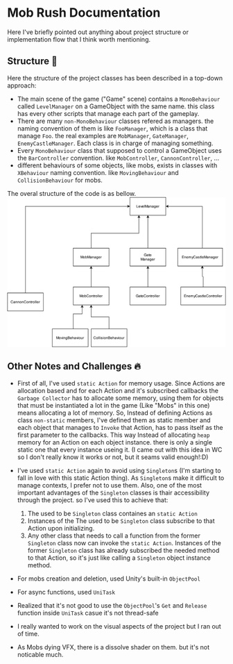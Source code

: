 
  # Mob Rush Documentation  
  Here I've briefly pointed out anything about project structure or implementation flow that I think worth mentioning.
  
  ## Structure 🚀  
  Here the structure of the project classes has been described in a top-down approach:
  - The main scene of the game ("Game" scene) contains a `MonoBehaviour` called `LevelManager` on a GameObject with the same name. this class has every other scripts that manage each part of the gameplay.
  - There are many `non-MonoBehaviour` classes refered as managers. the naming convention of them is like `FooManager`, which is a class that manage `Foo`. the real examples are `MobManager`, `GateManager`, `EnemyCastleManager`. Each class is in charge of managing something.
  - Every `MonoBehaviour` class that supposed to control a GameObject uses the `BarController` convention. like `MobController`, `CannonController`, ...
  - different behaviours of some objects, like mobs, exists in classes with `XBehaviour` naming convention. like `MovingBehaviour` and `CollisionBehaviour` for mobs.

  The overal structure of the code is as bellow.  
  ![Alt](Structure.jpg)
  
  ## Other Notes and Challenges 🔥  
  - First of all, I've used `static Action` for memory usage. Since Actions are allocation based and for each Action and it's subscribed callbacks the `Garbage Collector` has to allocate some memory, using them for objects that must be instantiated a lot in the game (Like "Mobs" in this one) means allocating a lot of memory. So, Instead of defining Actions as class `non-static` members, I've defined them as static member and each object that manages to `Invoke` that Action, has to pass itself as the first parameter to the callbacks. This way Instead of allocating `heap` memory for an Action on each object instance. there is only a single static one that every instance useing it. (I came out with this idea in WC so I don't really know it works or not, but it seams valid enough!:D)
  - I've used `static Action` again to avoid using `Singleton`s (I'm starting to fall in love with this static Action thing). As `Singleton`s make it difficult to manage contexts, I prefer not to use them. Also, one of the most important advantages of the `Singleton` classes is thair accessibility through the project. so I've used this to achieve that:
  
      1. The used to be `Singleton` class containes an `static Action`
      2. Instances of the The used to be `Singleton` class subscribe to that Action upon initializing.
      3. Any other class that needs to call a function from the former `Singleton` class now can invoke the `static Action`. Instances of the former `Singleton` class has already subscribed the needed method to that Action, so it's just like calling a `Singleton` object instance method. 

  - For mobs creation and deletion, used Unity's built-in `ObjectPool`
  - For async functions, used `UniTask`
  - Realized that it's not good to use the `ObjectPool`'s `Get` and `Release` function inside `UniTask` casue it's not thread-safe
  - I really wanted to work on the visual aspects of the project but I ran out of time.
  - As Mobs dying VFX, there is a dissolve shader on them. but it's not noticable much.
